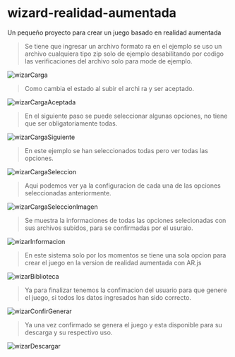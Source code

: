 # wizard-realidad-aumentada
Un pequeño proyecto para crear un juego basado en realidad aumentada

>Se tiene que ingresar un archivo formato ra en el ejemplo se uso un archivo cualquiera tipo zip solo de ejemplo desabilitando por codigo las verificaciones del archivo solo para mode de ejemplo.

![wizarCarga](https://user-images.githubusercontent.com/36554510/233758813-fa92d0dc-6980-43d6-86ee-4b7a9cdbf891.jpg)



>Como cambia el estado al subir el archi ra y ser aceptado.

![wizarCargaAceptada](https://user-images.githubusercontent.com/36554510/233758819-9f3e8952-b5f9-4149-8122-0ca0cff9d6cb.jpg)



>En el siguiente paso se puede seleccionar algunas opciones, no tiene que ser obligatoriamente todas.

![wizarCargaSiguiente](https://user-images.githubusercontent.com/36554510/233758853-044103fa-ba72-4480-9ba4-af85d5c36f99.jpg)



>En este ejemplo se han seleccionados todas pero ver todas las opciones.

![wizarCargaSeleccion](https://user-images.githubusercontent.com/36554510/233759081-8d9ceb5b-9f44-45bd-8964-919843df7dc7.jpg)



>Aqui podemos ver ya la configuracion de cada una de las opciones seleccionadas anteriormente.

![wizarCargaSeleccionImagen](https://user-images.githubusercontent.com/36554510/233758831-a14acc5a-f98a-468b-a979-b1182e8fb911.jpg)



>Se muestra la informaciones de todas las opciones selecionadas con sus archivos subidos, para se confirmadas por el usuraio.

![wizarInformacion](https://user-images.githubusercontent.com/36554510/233759062-ef7d8c2e-e91f-44b4-a70e-08115caa957d.jpg)



>En este sistema solo por los momentos se tiene una sola opcion para crear el juego en la version de realidad aumentada con AR.js

![wizarBiblioteca](https://user-images.githubusercontent.com/36554510/233759066-5a07fb66-e32c-4849-872a-5c9f8f858133.jpg)



>Ya para finalizar tenemos la confimacion del usuario para que genere el juego, si todos los datos ingresados han sido correcto.

![wizarConfirGenerar](https://user-images.githubusercontent.com/36554510/233759092-3913d37a-ed73-45cc-a532-651c4f5c211a.jpg)



>Ya una vez confirmado se genera el juego y esta disponible para su descarga y su respectivo uso.

![wizarDescargar](https://user-images.githubusercontent.com/36554510/233759101-e32a00b6-d298-408c-a25f-91a8289d62af.jpg)
